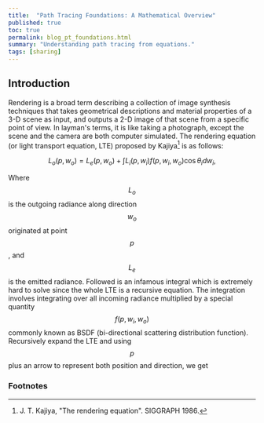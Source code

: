 ```yaml
---
title:  "Path Tracing Foundations: A Mathematical Overview"
published: true
toc: true
permalink: blog_pt_foundations.html
summary: "Understanding path tracing from equations."
tags: [sharing]
---
```


## Introduction

Rendering is a broad term describing a collection of image synthesis techniques that takes geometrical descriptions and material properties of a 3-D scene as input, and outputs a 2-D image of that scene from a specific point of view. In layman's terms, it is like taking a photograph, except the scene and the camera are both computer simulated. The rendering equation (or light transport equation, LTE) proposed by Kajiya[^1] is as follows:

$$
\begin{equation}
    L_{o}\left(p, w_{o}\right)=L_{e}\left(p, w_{o}\right)+\int L_{i}\left(p, w_{i}\right) f\left(p, w_{i}, w_{o}\right) \cos \theta_{i} d w_{i},
\end{equation}
$$

Where $$ L_{o} $$ is the outgoing radiance along direction $$ w_{o} $$ originated at point $$ p $$, and $$ L_{e} $$ is the emitted radiance. Followed is an infamous integral which is extremely hard to solve since the whole LTE is a recursive equation. The integration involves integrating over all incoming radiance multiplied by a special quantity $$ f\left(p, w_{i}, w_{o}\right) $$ commonly known as BSDF (bi-directional scattering distribution function). Recursively expand the LTE and using $$ p $$ plus an arrow to represent both position and direction, we get

### Footnotes

[^1]: J. T. Kajiya, "The rendering equation". SIGGRAPH 1986. 